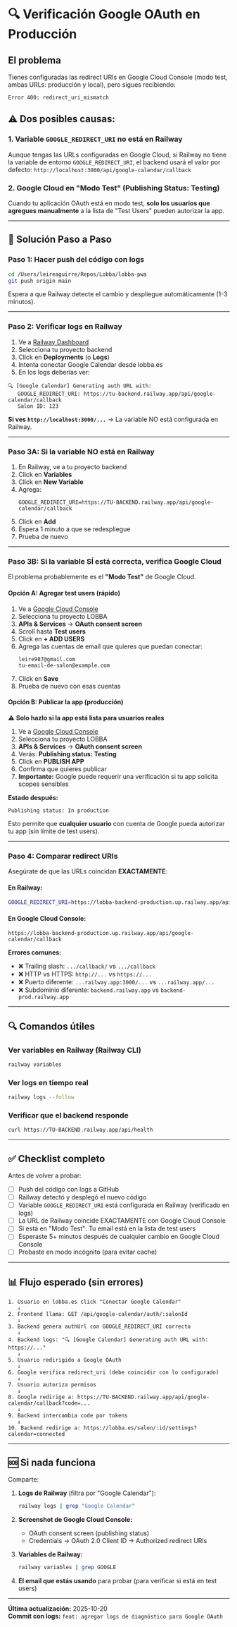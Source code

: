 # 🔍 Verificación Google OAuth en Producción

## El problema

Tienes configuradas las redirect URIs en Google Cloud Console (modo test, ambas URLs: producción y local), pero sigues recibiendo:

```
Error 400: redirect_uri_mismatch
```

## ⚠️ Dos posibles causas:

### 1. **Variable `GOOGLE_REDIRECT_URI` no está en Railway**

Aunque tengas las URLs configuradas en Google Cloud, si Railway no tiene la variable de entorno `GOOGLE_REDIRECT_URI`, el backend usará el valor por defecto: `http://localhost:3000/api/google-calendar/callback`

### 2. **Google Cloud en "Modo Test" (Publishing Status: Testing)**

Cuando tu aplicación OAuth está en modo test, **solo los usuarios que agregues manualmente** a la lista de "Test Users" pueden autorizar la app.

---

## 🚀 Solución Paso a Paso

### **Paso 1: Hacer push del código con logs**

```bash
cd /Users/leireaguirre/Repos/Lobba/lobba-pwa
git push origin main
```

Espera a que Railway detecte el cambio y despliegue automáticamente (1-3 minutos).

---

### **Paso 2: Verificar logs en Railway**

1. Ve a [Railway Dashboard](https://railway.app/)
2. Selecciona tu proyecto backend
3. Click en **Deployments** (o **Logs**)
4. Intenta conectar Google Calendar desde lobba.es
5. En los logs deberías ver:

```
🔍 [Google Calendar] Generating auth URL with:
   GOOGLE_REDIRECT_URI: https://tu-backend.railway.app/api/google-calendar/callback
   Salon ID: 123
```

**Si ves `http://localhost:3000/...`** → La variable NO está configurada en Railway.

---

### **Paso 3A: Si la variable NO está en Railway**

1. En Railway, ve a tu proyecto backend
2. Click en **Variables**
3. Click en **New Variable**
4. Agrega:
   ```
   GOOGLE_REDIRECT_URI=https://TU-BACKEND.railway.app/api/google-calendar/callback
   ```
5. Click en **Add**
6. Espera 1 minuto a que se redespliegue
7. Prueba de nuevo

---

### **Paso 3B: Si la variable SÍ está correcta, verifica Google Cloud**

El problema probablemente es el **"Modo Test"** de Google Cloud.

#### **Opción A: Agregar test users (rápido)**

1. Ve a [Google Cloud Console](https://console.cloud.google.com/)
2. Selecciona tu proyecto LOBBA
3. **APIs & Services** → **OAuth consent screen**
4. Scroll hasta **Test users**
5. Click en **+ ADD USERS**
6. Agrega las cuentas de email que quieres que puedan conectar:
   ```
   leire987@gmail.com
   tu-email-de-salon@example.com
   ```
7. Click en **Save**
8. Prueba de nuevo con esas cuentas

#### **Opción B: Publicar la app (producción)**

⚠️ **Solo hazlo si la app está lista para usuarios reales**

1. Ve a [Google Cloud Console](https://console.cloud.google.com/)
2. Selecciona tu proyecto LOBBA
3. **APIs & Services** → **OAuth consent screen**
4. Verás: **Publishing status: Testing**
5. Click en **PUBLISH APP**
6. Confirma que quieres publicar
7. **Importante:** Google puede requerir una verificación si tu app solicita scopes sensibles

**Estado después:**
```
Publishing status: In production
```

Esto permite que **cualquier usuario** con cuenta de Google pueda autorizar tu app (sin límite de test users).

---

### **Paso 4: Comparar redirect URIs**

Asegúrate de que las URLs coincidan **EXACTAMENTE**:

#### **En Railway:**
```bash
GOOGLE_REDIRECT_URI=https://lobba-backend-production.up.railway.app/api/google-calendar/callback
```

#### **En Google Cloud Console:**
```
https://lobba-backend-production.up.railway.app/api/google-calendar/callback
```

**Errores comunes:**
- ❌ Trailing slash: `.../callback/` vs `.../callback`
- ❌ HTTP vs HTTPS: `http://...` vs `https://...`
- ❌ Puerto diferente: `...railway.app:3000/...` vs `...railway.app/...`
- ❌ Subdominio diferente: `backend.railway.app` vs `backend-prod.railway.app`

---

## 🔍 Comandos útiles

### Ver variables en Railway (Railway CLI)

```bash
railway variables
```

### Ver logs en tiempo real

```bash
railway logs --follow
```

### Verificar que el backend responde

```bash
curl https://TU-BACKEND.railway.app/api/health
```

---

## ✅ Checklist completo

Antes de volver a probar:

- [ ] Push del código con logs a GitHub
- [ ] Railway detectó y desplegó el nuevo código
- [ ] Variable `GOOGLE_REDIRECT_URI` está configurada en Railway (verificado en logs)
- [ ] La URL de Railway coincide EXACTAMENTE con Google Cloud Console
- [ ] Si está en "Modo Test": Tu email está en la lista de test users
- [ ] Esperaste 5+ minutos después de cualquier cambio en Google Cloud Console
- [ ] Probaste en modo incógnito (para evitar cache)

---

## 📊 Flujo esperado (sin errores)

```
1. Usuario en lobba.es click "Conectar Google Calendar"
   ↓
2. Frontend llama: GET /api/google-calendar/auth/:salonId
   ↓
3. Backend genera authUrl con GOOGLE_REDIRECT_URI correcto
   ↓
4. Backend logs: "🔍 [Google Calendar] Generating auth URL with: https://..."
   ↓
5. Usuario redirigido a Google OAuth
   ↓
6. Google verifica redirect_uri (debe coincidir con lo configurado)
   ↓
7. Usuario autoriza permisos
   ↓
8. Google redirige a: https://TU-BACKEND.railway.app/api/google-calendar/callback?code=...
   ↓
9. Backend intercambia code por tokens
   ↓
10. Backend redirige a: https://lobba.es/salon/:id/settings?calendar=connected
```

---

## 🆘 Si nada funciona

Comparte:

1. **Logs de Railway** (filtra por "Google Calendar"):
   ```bash
   railway logs | grep "Google Calendar"
   ```

2. **Screenshot de Google Cloud Console:**
   - OAuth consent screen (publishing status)
   - Credentials → OAuth 2.0 Client ID → Authorized redirect URIs

3. **Variables de Railway:**
   ```bash
   railway variables | grep GOOGLE
   ```

4. **El email que estás usando** para probar (para verificar si está en test users)

---

**Última actualización:** 2025-10-20  
**Commit con logs:** `feat: agregar logs de diagnóstico para Google OAuth`

